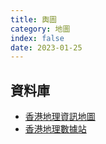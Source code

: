 ```yaml
---
title: 輿圖
category: 地圖
index: false
date: 2023-01-25
---
```

## 資料庫
- [香港地理資訊地圖](https://www.map.gov.hk/gm/)
- [香港地理數據站](https://geodata.gov.hk/gs/?l=zh-Hant-HK)